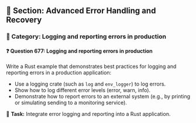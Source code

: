 ## 📘 Section: Advanced Error Handling and Recovery
### 🔹 Category: Logging and reporting errors in production
#### ❓ Question 677: Logging and reporting errors in production

Write a Rust example that demonstrates best practices for logging and reporting errors in a production application:

- Use a logging crate (such as `log` and `env_logger`) to log errors.
- Show how to log different error levels (error, warn, info).
- Demonstrate how to report errors to an external system (e.g., by printing or simulating sending to a monitoring service).

🔧 **Task:** Integrate error logging and reporting into a Rust application.
